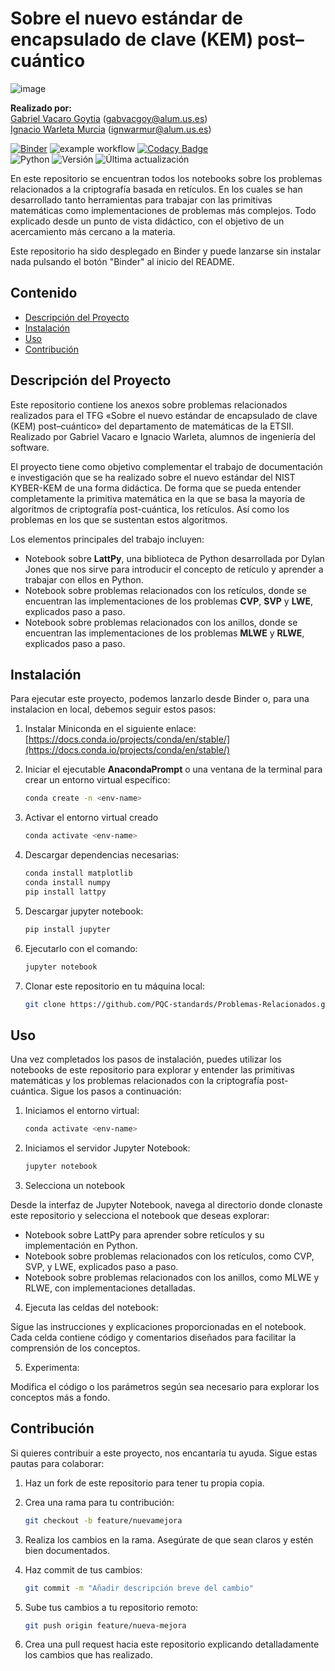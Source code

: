 # Sobre el nuevo estándar de encapsulado de clave (KEM) post–cuántico

![image](https://github.com/user-attachments/assets/65c9aa92-a7f1-4685-9d1e-272ca69c054c)

**Realizado por:**  
[Gabriel Vacaro Goytia](https://github.com/Gabrielvcg) (gabvacgoy@alum.us.es)  
[Ignacio Warleta Murcia](https://github.com/ignaciowarleta) (ignwarmur@alum.us.es) <br>

[![Binder](https://mybinder.org/badge_logo.svg)](https://mybinder.org/v2/gh/PQC-standards/Problemas-Relacionados/main)
![example workflow](https://github.com/PQC-standards/Problemas-Relacionados/actions/workflows/notebook-test.yml/badge.svg)
[![Codacy Badge](https://app.codacy.com/project/badge/Grade/5426d46a29ee439a8a58929da4363fa8)](https://app.codacy.com/gh/PQC-standards/Problemas-Relacionados/dashboard?utm_source=gh&utm_medium=referral&utm_content=&utm_campaign=Badge_grade) <br>
![Python](https://img.shields.io/badge/python-3.8-blue)
![Versión](https://img.shields.io/badge/versión-1.0.5-blue)
![Última actualización](https://img.shields.io/github/last-commit/PQC-standards/Problemas-Relacionados)



En este repositorio se encuentran todos los notebooks sobre los problemas relacionados a la criptografía basada en retículos. En los cuales se han desarrollado tanto herramientas para trabajar con las primitivas matemáticas como implementaciones de problemas más complejos. Todo explicado desde un punto de vista didáctico, con el objetivo de un acercamiento más cercano a la materia.

Este repositorio ha sido desplegado en Binder y puede lanzarse sin instalar nada pulsando el botón "Binder" al inicio del README.



## Contenido

- [Descripción del Proyecto](#descripción-del-proyecto)
- [Instalación](#instalación)
- [Uso](#uso)
- [Contribución](#contribución)

## Descripción del Proyecto

Este repositorio contiene los anexos sobre problemas relacionados realizados para el TFG «Sobre el nuevo estándar de encapsulado de clave (KEM) post–cuántico» del departamento de matemáticas de la ETSII. Realizado por Gabriel Vacaro e Ignacio Warleta, alumnos de ingeniería del software.

El proyecto tiene como objetivo complementar el trabajo de documentación e investigación que se ha realizado sobre el nuevo estándar del NIST KYBER-KEM de una forma didáctica. De forma que se pueda entender completamente la primitiva matemática en la que se basa la mayoría de algoritmos de criptografía post-cuántica, los retículos. Así como los problemas en los que se sustentan estos algoritmos.

Los elementos principales del trabajo incluyen:
- Notebook sobre **LattPy**, una biblioteca de Python desarrollada por Dylan Jones que nos sirve para introducir el concepto de retículo y aprender a trabajar con ellos en Python.
- Notebook sobre problemas relacionados con los retículos, donde se encuentran las implementaciones de los problemas **CVP**, **SVP** y **LWE**, explicados paso a paso.
- Notebook sobre problemas relacionados con los anillos, donde se encuentran las implementaciones de los problemas **MLWE** y **RLWE**, explicados paso a paso.

## Instalación

Para ejecutar este proyecto, podemos lanzarlo desde Binder o, para una instalacion en local, debemos seguir estos pasos:

1. Instalar Miniconda en el siguiente enlace: [https://docs.conda.io/projects/conda/en/stable/](https://docs.conda.io/projects/conda/en/stable/)

2. Iniciar el ejecutable **AnacondaPrompt** o una ventana de la terminal para crear un entorno virtual específico:  
   ```bash
   conda create -n <env-name>

3. Activar el entorno virtual creado
   ```bash
   conda activate <env-name>

4. Descargar dependencias necesarias:
   ```bash
   conda install matplotlib
   conda install numpy
   pip install lattpy

5. Descargar jupyter notebook:
   ```bash
   pip install jupyter

6. Ejecutarlo con el comando:
   ```bash
   jupyter notebook

7. Clonar este repositorio en tu máquina local:
   ```bash
   git clone https://github.com/PQC-standards/Problemas-Relacionados.git

## Uso

Una vez completados los pasos de instalación, puedes utilizar los notebooks de este repositorio para explorar y entender las primitivas matemáticas y los problemas relacionados con la criptografía post-cuántica. Sigue los pasos a continuación:

1. Iniciamos el entorno virtual:
   ```bash
   conda activate <env-name>

2. Iniciamos el servidor Jupyter Notebook:
   ```bash
   jupyter notebook

3. Selecciona un notebook

Desde la interfaz de Jupyter Notebook, navega al directorio donde clonaste este repositorio y selecciona el notebook que deseas explorar:<br>

  - Notebook sobre LattPy para aprender sobre retículos y su implementación en Python.
  - Notebook sobre problemas relacionados con los retículos, como CVP, SVP, y LWE, explicados paso a paso.
  - Notebook sobre problemas relacionados con los anillos, como MLWE y RLWE, con implementaciones detalladas.

4. Ejecuta las celdas del notebook:
   
Sigue las instrucciones y explicaciones proporcionadas en el notebook. Cada celda contiene código y comentarios diseñados para facilitar la comprensión de los conceptos.

5. Experimenta:
   
Modifica el código o los parámetros según sea necesario para explorar los conceptos más a fondo.

## Contribución

Si quieres contribuir a este proyecto, nos encantaría tu ayuda. Sigue estas pautas para colaborar:

1. Haz un fork de este repositorio para tener tu propia copia.
   
2. Crea una rama para tu contribución:
   ```bash
   git checkout -b feature/nuevamejora

3. Realiza los cambios en la rama. Asegúrate de que sean claros y estén bien documentados.

4. Haz commit de tus cambios:
   ```bash
   git commit -m "Añadir descripción breve del cambio"

5. Sube tus cambios a tu repositorio remoto:
   ```bash
   git push origin feature/nueva-mejora

6. Crea una pull request hacia este repositorio explicando detalladamente los cambios que has realizado.
   








